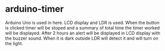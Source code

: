 # arduino-timer
Arduino Uno is used in here.
LCD display and LDR is used.
When the button is clicked timer will be stoped and a summary of total time the timer worked will be displayed.
After 2 hours an alert will be displayed in LCD display with the buzzer sound.
When it is dark outside LDR will detect it and will turn on the light. 
